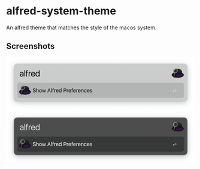 # alfred-system-theme

An alfred theme that matches the style of the macos system.

## Screenshots

![Screenshot of System Light theme](./screenshot-light.png)
![Screenshot of System Dark theme](./screenshot-dark.png)